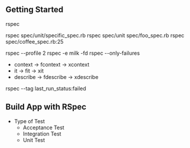 ## Getting Started

rspec

rspec spec/unit/specific_spec.rb
rspec spec/unit spec/foo_spec.rb
rspec spec/coffee_spec.rb:25

rspec --profile 2
rspec -e milk -fd
rspec --only-failures

- context -> fcontext -> xcontext
- it -> fit -> xit
- describe -> fdescribe -> xdescribe

rspec --tag last_run_status:failed

## Build App with RSpec

- Type of Test
    - Acceptance Test
    - Integration Test
    - Unit Test
